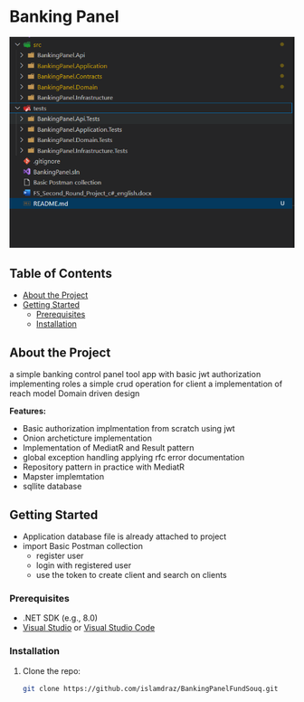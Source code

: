 # Banking Panel
![Logo or Screenshot](./solution%20structure.png)

## Table of Contents

- [About the Project](#about-the-project)
- [Getting Started](#getting-started)
  - [Prerequisites](#prerequisites)
  - [Installation](#installation)


## About the Project

 a simple banking control panel tool app with basic jwt authorization implementing roles 
 a simple crud operation for client 
 a implementation of reach model Domain driven design 

**Features:**
- Basic authorization implmentation from scratch using jwt
- Onion archeticture implementation 
- Implementation of MediatR and Result pattern
- global exception handling applying rfc error documentation
- Repository pattern in practice with MediatR 
- Mapster implemtation 
- sqllite database 

## Getting Started
- Application database file is already attached to project 
- import Basic Postman collection 
    - register user 
    - login with registered user
    - use the token to create client and search on clients 

### Prerequisites

- .NET SDK (e.g., 8.0)
- [Visual Studio](https://visualstudio.microsoft.com/) or [Visual Studio Code](https://code.visualstudio.com/)


### Installation

1. Clone the repo:
    ```bash
    git clone https://github.com/islamdraz/BankingPanelFundSouq.git
    ```
